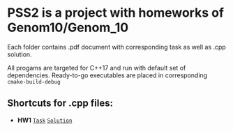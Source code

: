 # PSS2 is a project with homeworks of Genom10/Genom_10
Each folder contains .pdf document with corresponding task as well as .cpp solution.

All progams are targeted for C++17 and run with default set of dependencies.
Ready-to-go executables are placed in corresponding `cmake-build-debug`

## Shortcuts for .cpp files:
* **HW1**
[`Task`](https://github.com/genom10/PSS2/blob/HW1/HW1/PSS2_hw_01.pdf) [`Solution`](https://github.com/genom10/PSS2/blob/HW1/HW1/main.cpp)